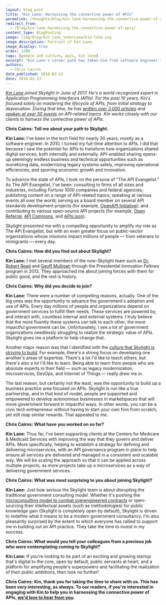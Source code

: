 ```yaml
---
layout: blog_post
title: "Kin Lane: Harnessing the connective power of APIs"
permalink: /thoughts/blog/kin-lane-harnessing-the-connective-power-of-apis/
redirect_from:
  - /blog/kin-lane-harnessing-the-connective-power-of-apis/
content_type: BlogPosting
image: /img/blog/kin_lane_interview/kin-lane.svg
image_description: Portrait of Kin Lane.
image_display: true
order: 1200
tags: [people and culture, apis, kin lane]
excerpt: "Kin Lane's career path has taken him from software engineer to one of the world's foremost API experts before joining Skylight. Here, he has been working with our government clients to improve their use of APIs. His advice for people thinking about joining us: Do it."
authors:
  - Chris Cairns
date_published: 2018-02-13
date: 2018-02-13
---
```


*[Kin Lane](/company/about/#kin-lane) joined Skylight in June of 2017. He's a world-recognized expert in Application Programming Interfaces (APIs). For the past 10 years, Kin's focused solely on mastering the lifecycle of APIs, from initial strategy to deprecation. During that time, he has <a href="http://apievangelist.com/archive/">written over 3,000 articles</a> and <a href="http://talks.kinlane.com/">spoken at over 50 events</a> on API-related topics. Kin works closely with our clients to harness the connective power of APIs.*

**Chris Cairns: Tell me about your path to Skylight.**

**Kin Lane:** I've been in the tech field for nearly 30 years, mostly as a software engineer. In 2010, I turned my full-time attention to APIs. I did that because I saw the potential for APIs to transform how organizations shared digital services, both internally and externally. API-enabled sharing opens-up seemingly endless business and technical opportunities such as monetizing data, modernizing legacy systems safely, improving operational efficiencies, and spurring economic growth and innovation.

To advance the state of APIs, I took on the persona of "The API Evangelist." As The API Evangelist, I've been: consulting to firms of all sizes and industries, including *Fortune 1000* companies and federal agencies; publishing content on a range of API-related topics; speaking at various events all over the world; serving as a board member on several API standards development projects (for example, <a href="https://www.openapis.org/membership/members">OpenAPI Initiative</a>); and contributing to various open-source API projects (for example, <a href="https://openreferral.org/version-1-1-of-the-human-services-data-api-specification-technical-post/">Open Referral</a>, <a href="http://apicommons.org/">API Commons</a>, and <a href="http://apisjson.org/">APIs.json</a>).

Skylight presented me with a compelling opportunity to amplify my role as The API Evangelist, but with an even greater focus on public-sector organizations whose missions impact millions of people — from veterans to immigrants — every day.

**Chris Cairns: How did you find out about Skylight?**

**Kin Lane:** I met several members of the now-Skylight team such as [Dr. Robert Read](/company/about/#robert-read) and [Geoff Mulligan](/company/about/#geoff-mulligan) through the Presidential Innovation Fellows program in 2013. They approached me about joining forces with them for public good, and the rest is history.

**Chris Cairns: Why did you decide to join?**

**Kin Lane:** There were a number of compelling reasons, actually. One of the big ones was the opportunity to advance the government's adoption and use of APIs. Every day millions of people and organizations depend on government services to fulfill their needs. These services are powered by, and interact with, countless internal and external systems. I truly believe that the more fluently these systems can talk to each other, the more impactful government can be. Unfortunately, I see a lot of government organizations needlessly struggling to realize the strategic value of APIs. Skylight gives me a platform to help change that.

Another major reason was that I identified with the [culture that Skylight is striving to build](/company/values/). For example, there's a strong focus on developing one another's areas of expertise. There's a lot I'd like to teach others, but there's also a lot I'd like to learn. Being able to learn from people who are absolute experts in their field — such as legacy modernization, microservices, DevOps, and Internet of Things — really drew me in.

The last reason, but certainly not the least, was the opportunity to build up a business practice area focused on APIs. Skylight is run like a true partnership, and in that kind of model, people are supported and empowered to develop autonomous businesses in marketspaces that will move government forward in impactful ways. In other words, you can be a civic tech entrepreneur without having to start your own firm from scratch, yet still reap similar rewards. That appealed to me.

**Chris Cairns: What have you worked on so far?**

**Kin Lane:** Thus far, I've been supporting clients at the Centers for Medicare & Medicaid Services with improving the way that they govern and deliver APIs. More specifically, helping to establish a strategy for defining and delivering microservices, with an API governance program in place to help ensure all services are delivered and managed in a consistent and scalable way. We will be scaling the approach so that it can be applied across multiple projects, as more projects take up a microservices as a way of delivering government services.

**Chris Cairns: What was most surprising to you about joining Skylight?**

**Kin Lane:** Just how serious the Skylight team is about disrupting the traditional government consulting model. Whether it's pushing the [microconsulting model to combat overengineered contracts](/blog/supplement-your-team-with-specific-digital-expertise-through-our-microconsulting-services/) or open-sourcing their intellectual assets (such as methodologies) for public knowledge gain (Skylight is completely open by default), Skylight is driven to redefine what it means to be a modern government consultancy. I'm also pleasantly surprised by the extent to which everyone has rallied to support me in building out an API practice. They take the time to invest in my success.

**Chris Cairns: What would you tell your colleagues from a previous job who were contemplating coming to Skylight?**

**Kin Lane:** If you're looking to be part of an exciting and growing startup that's digital to the core, open by default, public servants at heart, and a platform for amplifying people's superpowers and facilitating the realization of their public ambitions, then look no further!

**Chris Cairns: Kin, thank you for taking the time to share with us. This has been very interesting, as always. To our readers, if you're interested in engaging with Kin to help you in harnessing the connective power of APIs, [we'd love to hear from you](/connect/contact/).**

